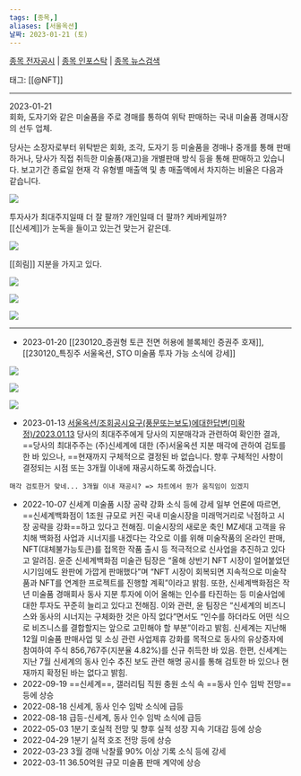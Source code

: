 ```yaml
---
tags: [종목,]
aliases: [서울옥션]
날짜: 2023-01-21 (토)
---
```

[종목 전자공시](https://finance.naver.com/item/dart.naver?code=063170) |  [종목 인포스탁](https://www.infostock.co.kr/site/3d/3d_show.asp?codename=063170) | [종목 뉴스검색](https://m.search.naver.com/search.naver?where=m_news&sm=mtb_jum&query=서울옥션)

태그: [[@NFT]]

___

2023-01-21   
회화, 도자기와 같은 미술품을 주로 경매를 통하여 위탁 판매하는 국내 미술품 경매시장의 선두 업체.

당사는 소장자로부터 위탁받은 회화, 조각, 도자기 등 미술품을 경매나 중개를 통해 판매하거나, 당사가 직접 취득한 미술품(재고)을 개별판매 방식 등을 통해 판매하고 있습니다. 보고기간 종료일 현재 각 유형별 매출액 및 총 매출액에서 차지하는 비율은 다음과 같습니다.

![](https://i.imgur.com/YfxKoJi.png)

투자사가 최대주지일때 더 잘 팔까? 개인일때 더 팔까? 케바케일까?    
[[신세계]]가 눈독을 들이고 있는건 맞는거 같은데.    

![](https://i.imgur.com/OSHsXPX.png)

[[희림]] 지분을 가지고 있다. 

![](https://i.imgur.com/nO5sLup.png)

![](https://i.imgur.com/NyUZVZ5.png)

![](https://i.imgur.com/25UWJgQ.png)


___

- 2023-01-20 [[230120_증권형 토큰 전면 허용에 블록체인 증권주 호재]], [[230120_특징주 서울옥션, STO 미술품 투자 가능 소식에 강세]]

![](https://i.imgur.com/UHaQNNh.png)

![](https://i.imgur.com/HDqmQe6.png)

![](https://i.imgur.com/46dT8w5.png)


- 2023-01-13 [서울옥션/조회공시요구(풍문또는보도)에대한답변(미확정)/2023.01.13](https://dart.fss.or.kr/dsaf001/main.do?rcpNo=20230113900381)
	당사의 최대주주에게 당사의 지분매각과 관련하여 확인한 결과, ==당사의 최대주주는 (주)신세계에 대한 (주)서울옥션 지분 매각에 관하여 검토를 한 바 있으나, ==현재까지 구체적으로 결정된 바 없습니다.  향후 구체적인 사항이 결정되는 시점 또는 3개월 이내에 재공시하도록 하겠습니다.
```
매각 검토한거 맞네... 3개월 이내 재공시? => 차트에서 뭔가 움직임이 있겠지 
```


- 2022-10-07  신세계 미술품 시장 공략 강화 소식 등에 강세
	일부 언론에 따르면, ==신세계백화점이 1조원 규모로 커진 국내 미술시장을 미래먹거리로 낙점하고 시장 공략을 강화==하고 있다고 전해짐. 미술시장의 새로운 축인 MZ세대 고객을 유치해 백화점 사업과 시너지를 내겠다는 각오로 이를 위해 미술작품의 온라인 판매, NFT(대체불가능토큰)를 접목한 작품 출시 등 적극적으로 신사업을 추진하고 있다고 알려짐. 윤준 신세계백화점 미술관 팀장은 “올해 상반기 NFT 시장이 얼어붙었던 시기임에도 완판에 가깝게 판매했다”며 “NFT 시장이 회복되면 지속적으로 미술작품과 NFT를 연계한 프로젝트를 진행할 계획”이라고 밝힘.
	또한, 신세계백화점은 작년 미술품 경매회사 동사 지분 투자에 이어 올해는 인수를 타진하는 등 미술사업에 대한 투자도 꾸준히 늘리고 있다고 전해짐. 이와 관련, 윤 팀장은 “신세계의 비즈니스와 동사의 시너지는 구체화한 것은 아직 없다”면서도 “인수를 하더라도 어떤 식으로 비즈니스를 결합할지는 앞으로 고민해야 할 부분”이라고 밝힘.
	신세계는 지난해 12월 미술품 판매사업 및 소싱 관련 사업제휴 강화를 목적으로 동사의 유상증자에 참여하여 주식 856,767주(지분율 4.82%)를 신규 취득한 바 있음. 한편, 신세계는 지난 7월 신세계의 동사 인수 추진 보도 관련 해명 공시를 통해 검토한 바 있으나 현재까지 확정된 바는 없다고 밝힘.
- 2022-09-19  ==신세계==, 갤러리팀 직원 충원 소식 속 ==동사 인수 임박 전망== 등에 상승
- 2022-08-18  신세계, 동사 인수 임박 소식에 급등
- 2022-08-18  급등-신세계, 동사 인수 임박 소식에 급등
- 2022-05-03  1분기 호실적 전망 및 향후 실적 성장 지속 기대감 등에 상승
- 2022-04-29  1분기 실적 호조 전망 등에 상승
- 2022-03-23  3월 경매 낙찰률 90% 이상 기록 소식 등에 강세
- 2022-03-11  36.50억원 규모 미술품 판매 계약에 상승




